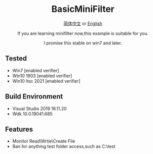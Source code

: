 <div align="center">

# BasicMiniFilter

[简体中文](README-zh.md) or [English](README.md)  

If you are learning minifilter now,this example is suitable for you.

I promise this stable on win7 and later.

</div>




## Tested
- Win7 [enabled verifier]
- Win10 1903 [enabled verifier]
- Win10 ltsc 2021 [enabled verifier]

## Build Environment
- Visual Studio 2019 16.11.20
- Wdk 10.0.19041.685

## Features
- Monitor Read\Wrtie\Create File
- Ban for anything test folder access,such as C:\\test

